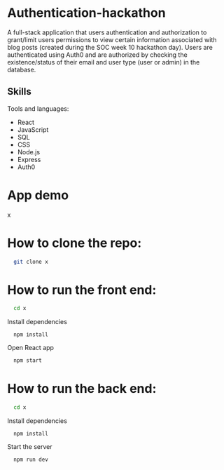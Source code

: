 # Authentication-hackathon

A full-stack application that users authentication and authorization to grant/limit users permissions to view certain information associated with blog posts (created during the SOC week 10 hackathon day). Users are authenticated using Auth0 and are authorized by checking the existence/status of their email and user type (user or admin) in the database. 

## Skills

Tools and languages:
- React
- JavaScript
- SQL
- CSS
- Node.js
- Express
- Auth0

# App demo

x

# How to clone the repo:

```bash
  git clone x
```

# How to run the front end:

```bash
  cd x
```

Install dependencies

```react
  npm install
```

Open React app

```bash
  npm start
```

# How to run the back end:

```bash
  cd x
```

Install dependencies

```react
  npm install
```

Start the server

```bash
  npm run dev
```
